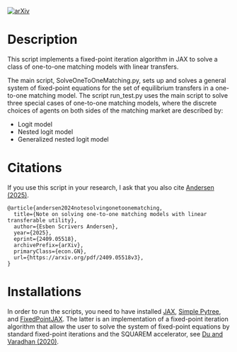 
[![arXiv](https://img.shields.io/badge/arXiv-2112.14377-b31b1b.svg)](https://arxiv.org/pdf/2409.05518v3)

# Description
This script implements a fixed-point iteration algorithm in JAX to solve a class of one-to-one matching models with linear transfers.

The main script, SolveOneToOneMatching.py, sets up and solves a general system of fixed-point equations for the set of equilibrium transfers in a one-to-one matching model. The script run_test.py uses the main script to solve three special cases of one-to-one matching models, where the discrete choices of agents on both sides of the matching market are described by:
 - Logit model
 - Nested logit model
 - Generalized nested logit model

# Citations
If you use this script in your research, I ask that you also cite [Andersen (2025)](https://arxiv.org/pdf/2409.05518v3).


    @article{andersen2024notesolvingonetoonematching,
      title={Note on solving one-to-one matching models with linear transferable utility}, 
      author={Esben Scrivers Andersen},
      year={2025},
      eprint={2409.05518},
      archivePrefix={arXiv},
      primaryClass={econ.GN},
      url={https://arxiv.org/pdf/2409.05518v3}, 
    }

# Installations
In order to run the scripts, you need to have installed [JAX](https://github.com/jax-ml/jax), [Simple Pytree](https://github.com/cgarciae/simple-pytree), and [FixedPointJAX](https://github.com/esbenscriver/FixedPointJAX). The latter is an implementation of a fixed-point iteration algorithm that allow the user to solve the system of fixed-point equations by standard fixed-point iterations and the SQUAREM accelerator, see [Du and Varadhan (2020)](https://www.jstatsoft.org/article/view/v092i07).

    




